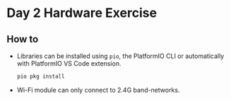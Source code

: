 # Day 2 Hardware Exercise

## How to
* Libraries can be installed using `pio`, the PlatformIO CLI or automatically with PlatformIO VS Code extension.

  ```sh
  pio pkg install
  ```

* Wi-Fi module can only connect to 2.4G band-networks.
